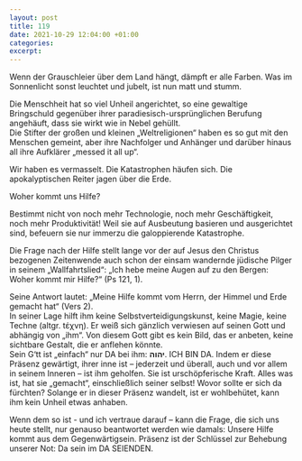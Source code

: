 ```yaml
---
layout: post
title: 119
date: 2021-10-29 12:04:00 +01:00
categories: 
excerpt: 
---
```


Wenn der Grauschleier über dem Land hängt, dämpft er alle Farben. Was im Sonnenlicht sonst leuchtet und jubelt, ist nun matt und stumm.

Die Menschheit hat so viel Unheil angerichtet, so eine gewaltige Bringschuld gegenüber ihrer paradiesisch-ursprünglichen Berufung angehäuft, dass sie wirkt wie in Nebel gehüllt.\
Die Stifter der großen und kleinen „Weltreligionen“ haben es so gut mit den Menschen gemeint, aber ihre Nachfolger und Anhänger und darüber hinaus all ihre Aufklärer „messed it all up“.

Wir haben es vermasselt. Die Katastrophen häufen sich. Die apokalyptischen Reiter jagen über die Erde.

Woher kommt uns Hilfe?

Bestimmt nicht von noch mehr Technologie, noch mehr Geschäftigkeit, noch mehr Produktivität! Weil sie auf Ausbeutung basieren und ausgerichtet sind, befeuern sie nur immerzu die galoppierende Katastrophe.

Die Frage nach der Hilfe stellt lange vor der auf Jesus den Christus bezogenen Zeitenwende auch schon der einsam wandernde jüdische Pilger in seinem „Wallfahrtslied“: „Ich hebe meine Augen auf zu den Bergen: Woher kommt mir Hilfe?“ (Ps 121, 1).

Seine Antwort lautet: „Meine Hilfe kommt vom Herrn, der Himmel und Erde gemacht hat“ (Vers 2).\
In seiner Lage hilft ihm keine Selbstverteidigungskunst, keine Magie, keine Techne (altgr. tέχνη). Er weiß sich gänzlich verwiesen auf seinen Gott und abhängig von „ihm“. Von diesem Gott gibt es kein Bild, das er anbeten, keine sichtbare Gestalt, die er anflehen könnte.\
Sein G‘tt ist „einfach“ nur DA bei ihm: **יהוה**. ICH BIN DA. Indem er diese Präsenz gewärtigt, ihrer inne ist – jederzeit und überall, auch und vor allem in seinem Inneren – ist ihm geholfen. Sie ist urschöpferische Kraft. Alles was ist, hat sie „gemacht“, einschließlich seiner selbst! Wovor sollte er sich da fürchten? Solange er in dieser Präsenz wandelt, ist er wohlbehütet, kann ihm kein Unheil etwas anhaben.

Wenn dem so ist - und ich vertraue darauf – kann die Frage, die sich uns heute stellt, nur genauso beantwortet werden wie damals: Unsere Hilfe kommt aus dem Gegenwärtigsein. Präsenz ist der Schlüssel zur Behebung unserer Not: Da sein im DA SEIENDEN.
 
